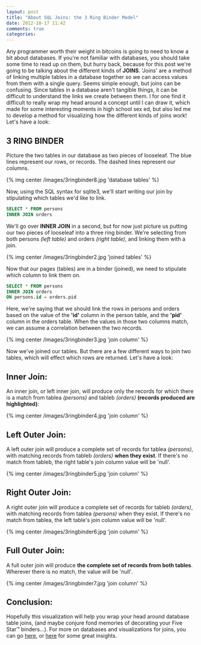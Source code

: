 ```yaml
---
layout: post
title: "About SQL Joins: the 3 Ring Binder Model"
date: 2012-10-17 11:42
comments: true
categories: 
---
```


Any programmer worth their weight in bitcoins is going to need to know a bit about databases.  If you're not familiar with databases, you should take some time to read up on them, but hurry back, because for this post we're going to be talking about the different kinds of **JOINS**.  'Joins' are a method of linking multiple tables in a database together so we can access values from them with a single query.  Seems simple enough, but joins can be confusing.  Since tables in a database aren't tangible things, it can be difficult to understand the links we create between them.  I for one find it difficult to really wrap my head around a concept until I can draw it, which made for some interesting moments in high school sex ed, but also led me to develop a method for visualizing how the different kinds of joins work!  Let's have a look:

## 3 RING BINDER

Picture the two tables in our database as two pieces of looseleaf.  The blue lines represent our rows, or records.  The dashed lines represent our columns.

{% img center /images/3ringbinder8.jpg 'database tables' %}

Now, using the SQL syntax for sqlite3, we'll start writing our join by stipulating which tables we'd like to link.

``` sql Writing a SELECT query using JOINS
SELECT * FROM persons
INNER JOIN orders
```

We'll go over **INNER JOIN** in a second, but for now just picture us putting our two pieces of looseleaf into a three ring binder. We're selecting from both persons *(left table)* and orders *(right table)*, and linking them with a join.

{% img center /images/3ringbinder2.jpg 'joined tables' %}

Now that our pages (tables) are in a binder (joined), we need to stipulate which column to link them on.  

``` sql Setting a join column
SELECT * FROM persons
INNER JOIN orders
ON persons.id = orders.pid
```

Here, we're saying that we should link the rows in persons and orders based on the value of the **'id'** column in the person table, and the **'pid'** column in the orders table.  When the values in those two columns match, we can assume a correlation between the two records.

{% img center /images/3ringbinder3.jpg 'join column' %}

Now we've joined our tables.  But there are a few different ways to join two tables, which will effect which rows are returned.  Let's have a look:

## Inner Join:

An inner join, or left inner join, will produce only the records for which there is a match from tablea *(persons)* and tableb *(orders)* **(records produced are highlighted)**:

{% img center /images/3ringbinder4.jpg 'join column' %}

## Left Outer Join:

A left outer join will produce a complete set of records for tablea *(persons)*, with matching records from tableb *(orders)* **when they exist**.  If there's no match from tableb, the right table's join column value will be 'null'.

{% img center /images/3ringbinder5.jpg 'join column' %}

## Right Outer Join:

A right outer join will produce a complete set of records for tableb *(orders)*, with matching records from tablea *(persons)* when they exist.  If there's no match from tablea, the left table's join column value will be 'null'.

{% img center /images/3ringbinder6.jpg 'join column' %}

## Full Outer Join:

A full outer join will produce **the complete set of records from both tables**.  Wherever there is no match, the value will be 'null'.

{% img center /images/3ringbinder7.jpg 'join column' %}

## Conclusion:

Hopefully this visualization will help you wrap your head around database table joins, (and maybe conjure fond memories of decorating your Five Star™ binders...).  For more on databases and visualizations for joins, you can go [here](http://www.databasejournal.com/features/mysql/article.php/2248101/Referential-Integrity-in-MySQL.htm "Referential Integrity"), or [here](http://www.codinghorror.com/blog/2007/10/a-visual-explanation-of-sql-joins.html) for some great insights.      